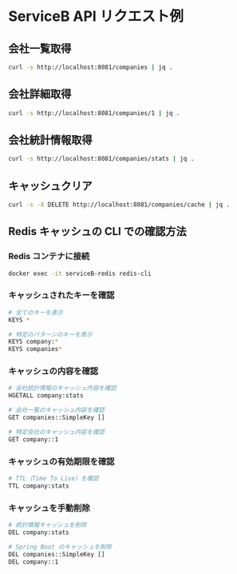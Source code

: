 # ServiceB API リクエスト例

## 会社一覧取得
```bash
curl -s http://localhost:8081/companies | jq .
```

## 会社詳細取得
```bash
curl -s http://localhost:8081/companies/1 | jq .
```

## 会社統計情報取得
```bash
curl -s http://localhost:8081/companies/stats | jq .
```

## キャッシュクリア
```bash
curl -s -X DELETE http://localhost:8081/companies/cache | jq .
```

## Redis キャッシュの CLI での確認方法

### Redis コンテナに接続
```bash
docker exec -it serviceB-redis redis-cli
```

### キャッシュされたキーを確認
```bash
# 全てのキーを表示
KEYS *

# 特定のパターンのキーを表示
KEYS company:*
KEYS companies*
```

### キャッシュの内容を確認
```bash
# 会社統計情報のキャッシュ内容を確認
HGETALL company:stats

# 会社一覧のキャッシュ内容を確認
GET companies::SimpleKey []

# 特定会社のキャッシュ内容を確認
GET company::1
```

### キャッシュの有効期限を確認
```bash
# TTL（Time To Live）を確認
TTL company:stats
```

### キャッシュを手動削除
```bash
# 統計情報キャッシュを削除
DEL company:stats

# Spring Boot のキャッシュを削除
DEL companies::SimpleKey []
DEL company::1
```